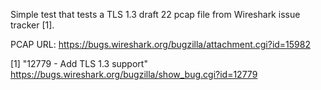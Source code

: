 Simple test that tests a TLS 1.3 draft 22 pcap file from Wireshark issue
tracker [1].

PCAP URL:
  https://bugs.wireshark.org/bugzilla/attachment.cgi?id=15982

[1] "12779 - Add TLS 1.3 support"
https://bugs.wireshark.org/bugzilla/show_bug.cgi?id=12779
